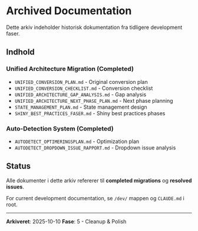 # Archived Documentation

Dette arkiv indeholder historisk dokumentation fra tidligere development faser.

## Indhold

### Unified Architecture Migration (Completed)
- `UNIFIED_CONVERSION_PLAN.md` - Original conversion plan
- `UNIFIED_CONVERSION_CHECKLIST.md` - Conversion checklist
- `UNIFIED_ARCHITECTURE_GAP_ANALYSIS.md` - Gap analysis
- `UNIFIED_ARCHITECTURE_NEXT_PHASE_PLAN.md` - Next phase planning
- `STATE_MANAGEMENT_PLAN.md` - State management design
- `SHINY_BEST_PRACTICES_FASER.md` - Shiny best practices phases

### Auto-Detection System (Completed)
- `AUTODETECT_OPTIMERINGSPLAN.md` - Optimization plan
- `AUTODETECT_DROPDOWN_ISSUE_RAPPORT.md` - Dropdown issue analysis

## Status

Alle dokumenter i dette arkiv refererer til **completed migrations** og **resolved issues**.

For current development documentation, se `/dev/` mappen og `CLAUDE.md` i root.

---

**Arkiveret**: 2025-10-10
**Fase**: 5 - Cleanup & Polish
